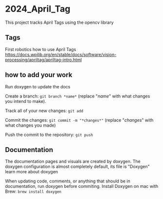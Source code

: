 # 2024_April_Tag

This project tracks April Tags using the opencv library

## Tags


First robotics how to use April Tags
https://docs.wpilib.org/en/stable/docs/software/vision-processing/apriltag/apriltag-intro.html

## how to add your work

Run doxygen to update the docs

Create a branch: 
```git branch *name*``` (replace "*name*" with what changes you intend to make).

Track all of your new changes: 
```git add```

Commit the changes: 
```git commit -m "*changes*"``` (replace "*changes*" with what changes you made)

Push the commit to the repository: 
```git push```

## Documentation
The documentation pages and visuals are created by doxygen. The doxygen configuration is almost completely default, its file is "Doxygen" learn more about doxygen

When updating code, comments, or anything that should be in documentation, run doxygen before commiting. Install Doxygen on mac with Brew: 
```brew install doxygen```


